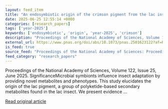 ```yaml
---
layout: feed_item
title: "An endosymbiotic origin of the crimson pigment from the lac insect"
date: 2025-06-25 12:55:14 +0000
categories: [research_papers]
tags: ['year-2025']
keywords: ['endosymbiotic', 'origin', 'year-2025', 'crimson']
description: "Proceedings of the National Academy of Sciences, Volume 122, Issue 25, June 2025"
external_url: https://www.pnas.org/doi/abs/10.1073/pnas.2501623122?af=R
is_feed: true
source_feed: "Proceedings of the National Academy of Sciences: Proceedings of the National Academy of Sciences: Table of Contents"
feed_category: "research_papers"
---
```


Proceedings of the National Academy of Sciences, Volume 122, Issue 25, June 2025. SignificanceMicrobial symbionts influence insect adaptation by providing novel metabolites and phenotypes. This study elucidates the origin of the lac pigment, a group of polyketide-based secondary metabolites found in the lac insect. We present evidence ...

[Read original article](https://www.pnas.org/doi/abs/10.1073/pnas.2501623122?af=R)
